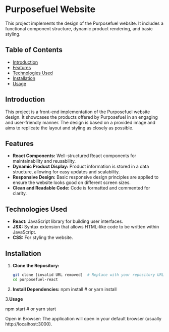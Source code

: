 # Purposefuel Website 

This project implements the design of the Purposefuel website.  It includes a functional component structure, dynamic product rendering, and basic styling.

## Table of Contents

- [Introduction](#introduction)
- [Features](#features)
- [Technologies Used](#technologies-used)
- [Installation](#installation)
- [Usage](#usage)


## Introduction

This project is a front-end implementation of the Purposefuel website design. It showcases the products offered by Purposefuel in an engaging and user-friendly manner. The design is based on a provided image and aims to replicate the layout and styling as closely as possible.

## Features

- **React Components:**  Well-structured React components for maintainability and reusability.
- **Dynamic Product Display:** Product information is stored in a data structure, allowing for easy updates and scalability.
- **Responsive Design:** Basic responsive design principles are applied to ensure the website looks good on different screen sizes.
- **Clean and Readable Code:**  Code is formatted and commented for clarity.

## Technologies Used

- **React:** JavaScript library for building user interfaces.
- **JSX:**  Syntax extension that allows HTML-like code to be written within JavaScript.
- **CSS:**  For styling the website.

## Installation

1. **Clone the Repository:**
   ```bash
   git clone [invalid URL removed]  # Replace with your repository URL
   cd purposefuel-react
2. **Install Dependencies:**
    npm install  # or yarn install

3.**Usage**

npm start  # or yarn start

Open in Browser: The application will open in your default browser (usually http://localhost:3000).
